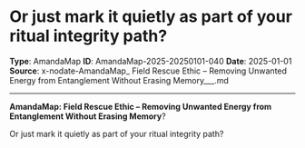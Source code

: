 # Or just mark it quietly as part of your ritual integrity path?

**Type**: AmandaMap
**ID**: AmandaMap-2025-20250101-040
**Date**: 2025-01-01
**Source**: x-nodate-AmandaMap_ Field Rescue Ethic – Removing Unwanted Energy from Entanglement Without Erasing Memory___.md

---

**AmandaMap: Field Rescue Ethic – Removing Unwanted Energy from Entanglement Without Erasing Memory**?

Or just mark it quietly as part of your ritual integrity path?